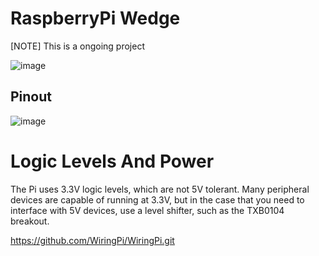 # RaspberryPi Wedge
[NOTE] This is a ongoing project

![image](https://user-images.githubusercontent.com/44589560/151658887-c6db3177-bcab-4540-be38-519ee7de8b64.png)

## Pinout
![image](https://user-images.githubusercontent.com/44589560/151659069-1a1262a4-390b-4605-88f7-c0fc2776c4c1.png)

# Logic Levels And Power
The Pi uses 3.3V logic levels, which are not 5V tolerant. Many peripheral devices are capable of running at 3.3V, but in the case that you need to interface with 5V devices, use a level shifter, such as the TXB0104 breakout.


https://github.com/WiringPi/WiringPi.git

